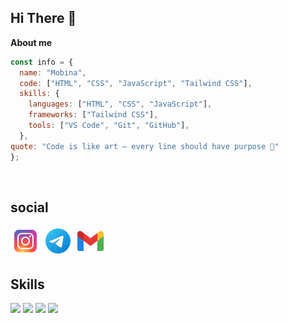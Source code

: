 **Hi There 👋** 
-----

**About me**
```javascript
const info = {
  name: "Mobina",
  code: ["HTML", "CSS", "JavaScript", "Tailwind CSS"],
  skills: {
    languages: ["HTML", "CSS", "JavaScript"],
    frameworks: ["Tailwind CSS"],
    tools: ["VS Code", "Git", "GitHub"],
  },
quote: "Code is like art — every line should have purpose 🎨"
};
```
<br/>
<h2>social</h2>
<a href="https://instagram.com/mobina.violet"><img src="https://github.com/mobina-violet/mobina-violet/blob/main/icons8-instagram-logo-48.png?raw=true" /></a>
<a href="https://t.me/mobina-violet"><img src="https://github.com/mobina-violet/mobina-violet/blob/main/icons8-telegram-logo-48.png?raw=true" /></a>
<a href=""><img src="https://github.com/mobina-violet/mobina-violet/blob/main/icons8-gmail-48.png?raw=true"/></a>
<br/>
<h2>Skills</h2>

<img src="https://img.shields.io/badge/HTML5-E34F26?style=for-the-badge&logo=html5&logoColor=white"/>
<img src="https://img.shields.io/badge/JavaScript-323330?style=for-the-badge&logo=javascript&logoColor=F7DF1E"/>
<img src="https://img.shields.io/badge/CSS3-1572B6?style=for-the-badge&logo=css3&logoColor=white"/>
<img src="https://img.shields.io/badge/Tailwind_CSS-38B2AC?style=for-the-badge&logo=tailwind-css&logoColor=white"/>

